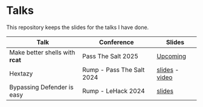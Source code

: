 # Talks

This repository keeps the slides for the talks I have done.

| Talk                             | Conference                | Slides         |
| -------------------------------- | ------------------------- | -------------- |
| Make better shells with __rcat__ | Pass The Salt 2025        | [Upcoming](https://2025.pass-the-salt.org/)      |
| Hextazy                          | Rump - Pass The Salt 2024 | [slides](./PassTheSalt_2024/PTS2024_Hextazy.pdf) - [video](https://archives.pass-the-salt.org/Pass%20the%20SALT/2024/videos/PTS2024-Rump-13-13-hextazy.mp4) |
| Bypassing Defender is easy       | Rump - LeHack 2024        | [slides](./LeHack_2024/Bypassing%20Defender%20is%20easy.pdf) |
